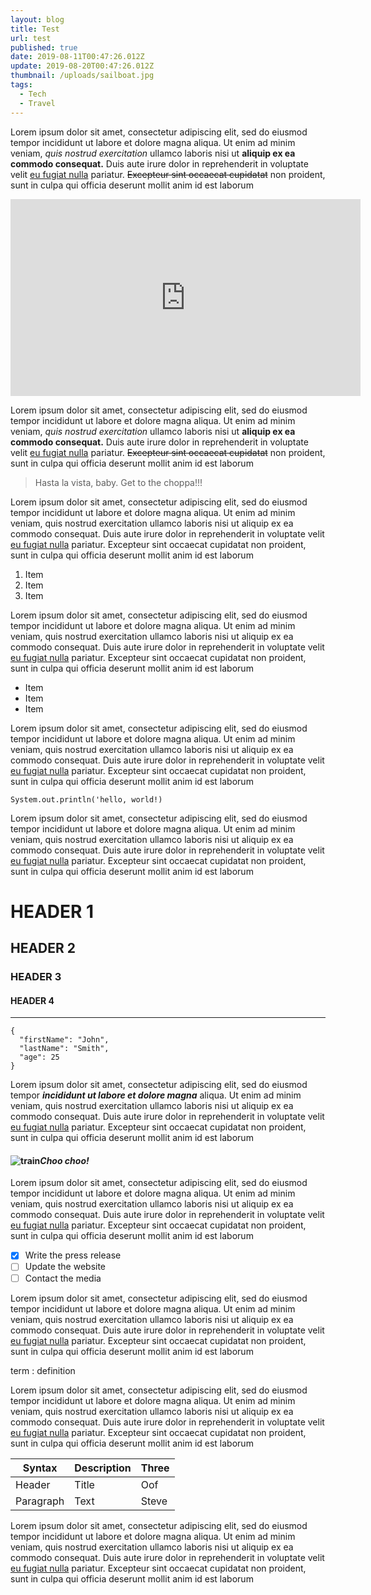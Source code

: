 ```yaml
---
layout: blog
title: Test
url: test
published: true
date: 2019-08-11T00:47:26.012Z
update: 2019-08-20T00:47:26.012Z
thumbnail: /uploads/sailboat.jpg
tags:
  - Tech
  - Travel
---
```

Lorem ipsum dolor sit amet, consectetur adipiscing elit, sed do eiusmod tempor incididunt ut labore et dolore magna aliqua. Ut enim ad minim veniam, *quis nostrud exercitation* ullamco laboris nisi ut **aliquip ex ea commodo consequat.** Duis aute irure dolor in reprehenderit in voluptate velit [eu fugiat nulla](/about) pariatur. ~~Excepteur sint occaecat cupidatat~~ non proident, sunt in culpa qui officia deserunt mollit anim id est laborum

<iframe width="560" height="315" src="https://www.youtube.com/embed/jNQXAC9IVRw" frameborder="0" allow="accelerometer; autoplay; encrypted-media; gyroscope; picture-in-picture" allowfullscreen></iframe>

Lorem ipsum dolor sit amet, consectetur adipiscing elit, sed do eiusmod tempor incididunt ut labore et dolore magna aliqua. Ut enim ad minim veniam, *quis nostrud exercitation* ullamco laboris nisi ut **aliquip ex ea commodo consequat.** Duis aute irure dolor in reprehenderit in voluptate velit [eu fugiat nulla](/about) pariatur. ~~Excepteur sint occaecat cupidatat~~ non proident, sunt in culpa qui officia deserunt mollit anim id est laborum

> Hasta la vista, baby. Get to the choppa!!!

Lorem ipsum dolor sit amet, consectetur adipiscing elit, sed do eiusmod tempor incididunt ut labore et dolore magna aliqua. Ut enim ad minim veniam, quis nostrud exercitation ullamco laboris nisi ut aliquip ex ea commodo consequat. Duis aute irure dolor in reprehenderit in voluptate velit [eu fugiat nulla](/about) pariatur. Excepteur sint occaecat cupidatat non proident, sunt in culpa qui officia deserunt mollit anim id est laborum

1. Item
2. Item
3. Item

Lorem ipsum dolor sit amet, consectetur adipiscing elit, sed do eiusmod tempor incididunt ut labore et dolore magna aliqua. Ut enim ad minim veniam, quis nostrud exercitation ullamco laboris nisi ut aliquip ex ea commodo consequat. Duis aute irure dolor in reprehenderit in voluptate velit [eu fugiat nulla](/about) pariatur. Excepteur sint occaecat cupidatat non proident, sunt in culpa qui officia deserunt mollit anim id est laborum

- Item
- Item
- Item

Lorem ipsum dolor sit amet, consectetur adipiscing elit, sed do eiusmod tempor incididunt ut labore et dolore magna aliqua. Ut enim ad minim veniam, quis nostrud exercitation ullamco laboris nisi ut aliquip ex ea commodo consequat. Duis aute irure dolor in reprehenderit in voluptate velit [eu fugiat nulla](/about) pariatur. Excepteur sint occaecat cupidatat non proident, sunt in culpa qui officia deserunt mollit anim id est laborum

`System.out.println('hello, world!)`

Lorem ipsum dolor sit amet, consectetur adipiscing elit, sed do eiusmod tempor incididunt ut labore et dolore magna aliqua. Ut enim ad minim veniam, quis nostrud exercitation ullamco laboris nisi ut aliquip ex ea commodo consequat. Duis aute irure dolor in reprehenderit in voluptate velit [eu fugiat nulla](/about) pariatur. Excepteur sint occaecat cupidatat non proident, sunt in culpa qui officia deserunt mollit anim id est laborum

# HEADER 1

## HEADER 2

### HEADER 3

#### HEADER 4

---

```
{
  "firstName": "John",
  "lastName": "Smith",
  "age": 25
}
``` 

Lorem ipsum dolor sit amet, consectetur adipiscing elit, sed do eiusmod tempor ***incididunt ut labore et dolore magna*** aliqua. Ut enim ad minim veniam, quis nostrud exercitation ullamco laboris nisi ut aliquip ex ea commodo consequat. Duis aute irure dolor in reprehenderit in voluptate velit [eu fugiat nulla](/about) pariatur. Excepteur sint occaecat cupidatat non proident, sunt in culpa qui officia deserunt mollit anim id est laborum

#### ![train](/uploads/steamengine.jpg "Chugga Chugga")*Choo choo!*

Lorem ipsum dolor sit amet, consectetur adipiscing elit, sed do eiusmod tempor incididunt ut labore et dolore magna aliqua. Ut enim ad minim veniam, quis nostrud exercitation ullamco laboris nisi ut aliquip ex ea commodo consequat. Duis aute irure dolor in reprehenderit in voluptate velit [eu fugiat nulla](/about) pariatur. Excepteur sint occaecat cupidatat non proident, sunt in culpa qui officia deserunt mollit anim id est laborum

- [x] Write the press release
- [ ] Update the website
- [ ] Contact the media 

Lorem ipsum dolor sit amet, consectetur adipiscing elit, sed do eiusmod tempor incididunt ut labore et dolore magna aliqua. Ut enim ad minim veniam, quis nostrud exercitation ullamco laboris nisi ut aliquip ex ea commodo consequat. Duis aute irure dolor in reprehenderit in voluptate velit [eu fugiat nulla](/about) pariatur. Excepteur sint occaecat cupidatat non proident, sunt in culpa qui officia deserunt mollit anim id est laborum

term
: definition 

Lorem ipsum dolor sit amet, consectetur adipiscing elit, sed do eiusmod tempor incididunt ut labore et dolore magna aliqua. Ut enim ad minim veniam, quis nostrud exercitation ullamco laboris nisi ut aliquip ex ea commodo consequat. Duis aute irure dolor in reprehenderit in voluptate velit [eu fugiat nulla](/about) pariatur. Excepteur sint occaecat cupidatat non proident, sunt in culpa qui officia deserunt mollit anim id est laborum

| Syntax | Description | Three |
| ---| --- | --- |
| Header | Title | Oof |
| Paragraph | Text | Steve |

Lorem ipsum dolor sit amet, consectetur adipiscing elit, sed do eiusmod tempor incididunt ut labore et dolore magna aliqua. Ut enim ad minim veniam, quis nostrud exercitation ullamco laboris nisi ut aliquip ex ea commodo consequat. Duis aute irure dolor in reprehenderit in voluptate velit [eu fugiat nulla](/about) pariatur. Excepteur sint occaecat cupidatat non proident, sunt in culpa qui officia deserunt mollit anim id est laborum
